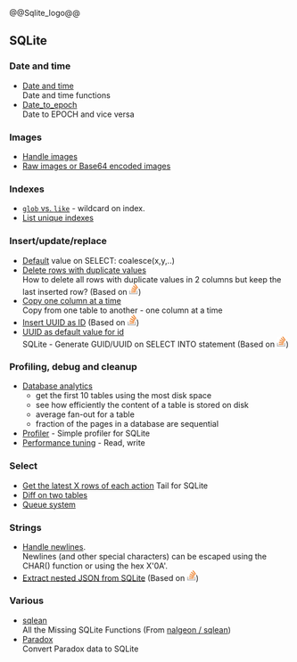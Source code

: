 @@Sqlite_logo@@

## SQLite


### Date and time

- [Date and time](date-time/)  
Date and time functions
- [Date_to_epoch](Date_to_epoch)  
Date to EPOCH and vice versa


### Images

- [Handle images](handle_images/)
- [Raw images or Base64 encoded images](List_unique_indexes/)


### Indexes
- [`glob` vs. `like`](glob_like) - wildcard on index.
- [List unique indexes](List_unique_indexes/)


### Insert/update/replace

- [Default](select_default_value) value on SELECT: coalesce(x,y,..)
- [Delete rows with duplicate values](delete_rows_with_duplicate_values)  
How to delete all rows with duplicate values in 2 columns but keep the last inserted row?
     (Based on [<img src="../logo-stackoverflow.icon.png" title="Link to Stackoverflow" width=16px height=auto>](https://stackoverflow.com/a/74994082/7485823))
- [Copy one column at a time](Copy_one_column_at_a_time)  
Copy from one table to another - one column at a time
- [Insert UUID as ID](Insert_UUID_as_ID)
     (Based on [<img src="../logo-stackoverflow.icon.png" title="Link to Stackoverflow" width=16px height=auto>](https://stackoverflow.com/a/22725697/7485823))
- [UUID as default value for id](DefaultUUID/)  
    SQLite - Generate GUID/UUID on SELECT INTO statement
     (Based on [<img src="../logo-stackoverflow.icon.png" title="Link to Stackoverflow" width=16px height=auto>](https://stackoverflow.com/a/66625212))


### Profiling, debug and cleanup

- [Database analytics](Database_analytics/)
   - get the first 10 tables using the most disk space
   - see how efficiently the content of a table is stored on disk
   - average fan-out for a table
   - fraction of the pages in a database are sequential
- [Profiler](Profiler/) - Simple profiler for SQLite
- [Performance tuning](Performance_tuning/) - Read, write


### Select
- [Get the latest X rows of each action](latest_x_rows_of_each_action) Tail for SQLite
- [Diff on two tables](diff_on_two_tables)
- [Queue system](Queue/)

### Strings

- [Handle newlines](handle_newlines/).  
Newlines (and other special characters) can be escaped using the CHAR() function or using the hex X'0A'.
- [Extract nested JSON from SQLite](SQLite2JSON_hash/)
     (Based on [<img src="../logo-stackoverflow.icon.png" title="Link to Stackoverflow" width=16px height=auto>](https://stackoverflow.com/a/61004015/7485823))

### Various

- [sqlean](sqlean/)  
All the Missing SQLite Functions (From [nalgeon / sqlean](https://github.com/nalgeon/sqlean))
- [Paradox](paradox/)  
Convert Paradox data to SQLite

